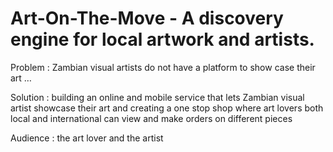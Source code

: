 Art-On-The-Move - A discovery engine for local artwork and artists.
===============

Problem : Zambian visual artists do not have a platform to show case their art …

Solution : building an online and mobile service that lets Zambian visual artist showcase their art and creating a one stop shop where art lovers both local and international can view and make orders on different pieces 

Audience : the art lover and the artist 
